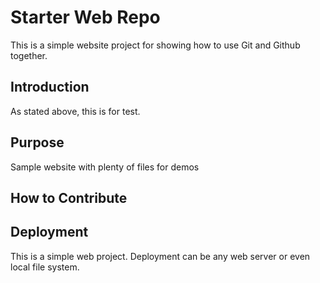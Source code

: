 # Starter Web Repo

This is a simple website project for showing how to use Git and Github together.

## Introduction

As stated above, this is for test.

## Purpose

Sample website with plenty of files for demos

## How to Contribute

## Deployment

This is a simple web project. Deployment can be any web server or even local file system.
